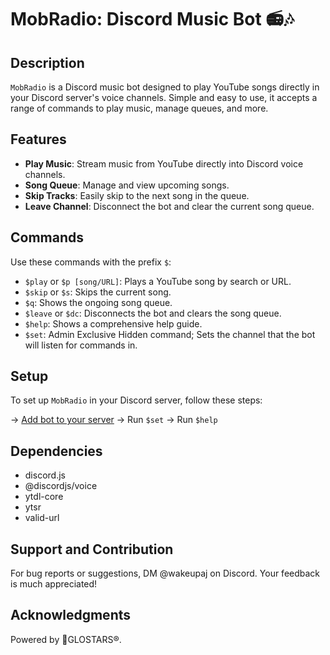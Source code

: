 # MobRadio: Discord Music Bot 📻🎶 


## Description
`MobRadio` is a Discord music bot designed to play YouTube songs directly in your Discord server's voice channels. Simple and easy to use, it accepts a range of commands to play music, manage queues, and more. 
## Features
- **Play Music**: Stream music from YouTube directly into Discord voice channels.
- **Song Queue**: Manage and view upcoming songs.
- **Skip Tracks**: Easily skip to the next song in the queue.
- **Leave Channel**: Disconnect the bot and clear the current song queue.

## Commands
Use these commands with the prefix `$`:

- `$play` or `$p [song/URL]`: Plays a YouTube song by search or URL.
- `$skip` or `$s`: Skips the current song.
- `$q`: Shows the ongoing song queue.
- `$leave` or `$dc`: Disconnects the bot and clears the song queue.
- `$help`: Shows a comprehensive help guide.
- `$set`: Admin Exclusive Hidden command; Sets the channel that the bot will listen for commands in.

## Setup
To set up `MobRadio` in your Discord server, follow these steps:

-> [Add bot to your server](https://discord.com/oauth2/authorize?client_id=1165904123229642772&permissions=8&redirect_uri=http://localhost:53134&response_type=code&scope=bot)
-> Run `$set` 
-> Run `$help`

## Dependencies
- discord.js
- @discordjs/voice
- ytdl-core
- ytsr
- valid-url

## Support and Contribution
For bug reports or suggestions, DM @wakeupaj on Discord. Your feedback is much appreciated!

## Acknowledgments
Powered by 🌟GLOSTARS®.
